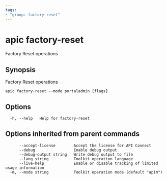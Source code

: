 ```yaml
---
tags:
- "group: factory-reset"
---
```

# apic factory-reset

Factory Reset operations

## Synopsis

Factory Reset operations

```
apic factory-reset --mode portaladmin [flags]
```

## Options

```
  -h, --help   Help for factory-reset
```

## Options inherited from parent commands

```
      --accept-license        Accept the license for API Connect
      --debug                 Enable debug output
      --debug-output string   Write debug output to file
      --lang string           Toolkit operation language
      --live-help             Enable or disable tracking of limited usage information
  -m, --mode string           Toolkit operation mode (default "apim")
```
